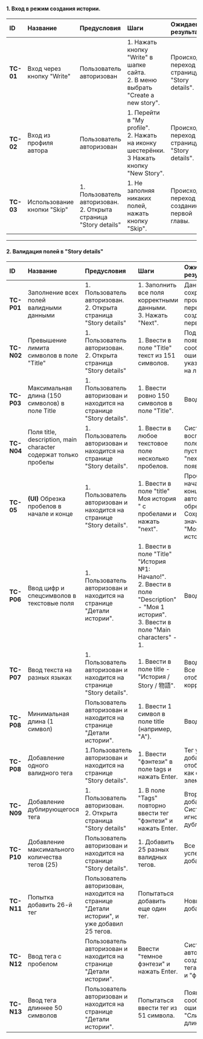 

#### 1. Вход в режим создания истории. 

| ID | Название | Предусловия | Шаги | Ожидаемый результат | Приоритет
| :--- | :--- | :--- | :--- | :--- | :--- |
| **TC-01** | Вход через кнопку "Write" | Пользователь авторизован | 1. Нажать кнопку "Write" в шапке сайта. <br>2. В меню выбрать "Create a new story". | Происходит переход на страницу "Story details". | Medium |
| **TC-02** | Вход из профиля автора |Пользователь авторизован | 1. Перейти в "My profile". <br>2. Нажать на иконку шестерёнки. <br>3  Нажать кнопку "New Story". | Происходит переход на страницу "Story details". | Medium |
| **TC-03** | Использование кнопки "Skip" |1. Пользователь авторизован. <br>2. Открыта страница "Story details" | 1. Не заполняя никаких полей, нажать кнопку "Skip". | Происходит переход к созданию первой главы. | High |

---

#### 2. Валидация полей в "Story details"

| ID | Название | Предусловия | Шаги | Ожидаемый результат | Приоритет
| :--- | :--- | :--- | :--- | :--- | :--- |
| **TC-P01** | Заполнение всех полей валидными данными | 1. Пользователь авторизован. <br>2. Открыта страница "Story details" | 1. Заполнить все поля корректными данными. <br>3. Нажать "Next". | Данные сохраняются, происходит переход к созданию первой главы. | Medium |
| **TC-N02** |  Превышение лимита символов в поле "Title" | 1. Пользователь авторизован. <br>2. Открыта страница "Story details" | 1. Ввести в поле "Title" текст из 151 символов. | Под полем появляется сообщение об ошибке, указывающее на лимит. | Medium |
| **TC-P03** | Максимальная длина (150 символов) в поле Title | 1. Пользователь авторизован и находится на странице "Story details". |1. Ввести ровно 150 символов в поле "Title". | Ввод успешен. | High |
| **TC-N04** | Поля title, description, main character содержат только пробелы | 1. Пользователь авторизован и находится на странице "Story details". |1. Ввести в любое текстовое поле несколько пробелов. | Система воспринимает поле как пустое. Кнопка "next" не появяляется. | High |
| **TC-05** | **(UI)** Обрезка пробелов в начале и конце | 1. Пользователь авторизован и находится на странице "Story details". | 1. Ввести в поле "title"  Моя история  " с пробелами и нажать "next". | Пробелы в начале и в конце автоматически обрезаются. Сохраненное значение - "Моя история". | Medium |
| **TC-P06** | Ввод цифр и спецсимволов в текстовые поля | 1. Пользователь авторизован и находится на странице "Детали истории". | 1. Ввести в поле "Title" "История №1: Начало!". <br>2. Ввести в поле "Description" - "Моя 1 история". <br>3. Ввести в поле "Main characters" - 1.| Ввод успешен. | Medium |
| **TC-P07** | Ввод текста на разных языках |1. Пользователь авторизован и находится на странице "Story details". | 1. Ввести в поле title - "История / Story / 物語". | Ввод успешен. Все символы отображаются корректно. | Medium |
| **TC-P08** | Минимальная длина (1 символ) | Пользователь авторизован и находится на странице "Детали истории". | 1. Ввести 1 символ в поле title (например, "A").| Ввод успешен. | High |
| **TC-P08** | Добавление одного валидного тега |1.Пользователь авторизован и находится на странице "Story details". |1. Ввести "фэнтези" в поле tags и нажать Enter. | Тег успешно добавляется и отображается как отдельный элемент. | High |
| **TC-N09** | Добавление дублирующегося тега |1. Пользователь авторизован. <br>2. Открыта страница "Story details" | 1. В поле "Tags" повторно ввести тег "фэнтези" и нажать Enter. | Второй тег не добавляется. Система игнорирует дубликат. | Low |
| **TC-P10** | Добавление максимального количества тегов (25) | Пользователь авторизован и находится на странице "Story details". | 1. Добавить 25 разных валидных тегов. | Все 25 тегов успешно добавлены. | Medium |
| **TC-N11** |  Попытка добавить 26-й тег | Пользователь авторизован, находится на странице "Детали истории", и уже добавил 25 тегов. | Попытаться добавить еще один тег. | Новый тег не добавляется. | Medium |
| **TC-N12** | Ввод тега с пробелом | Пользователь авторизован и находится на странице "Детали истории". | Ввести "темное фэнтези" и нажать Enter. | Cистема автоматически создает два тега: "темное" и "фэнтези". | High |
| **TC-N13** | Ввод тега длиннее 50 символов |Пользователь авторизован и находится на странице "Детали истории". | Попытаться ввести тег из 51 символа. | Появляется сообщение об ошибке "Слишком длинный тег". | Medium |

